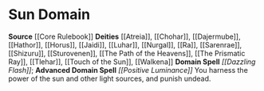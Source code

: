 ﻿---
advanced_apocryphal_spell: null
advanced_domain_spell: '[[DATABASE/spell/Positive Luminance|Positive Luminance]]'
apocryphal_spell: null
deity:
- '[[DATABASE/deity/Atreia|Atreia]]'
- '[[DATABASE/deity/Chohar|Chohar]]'
- '[[DATABASE/deity/Dajermube|Dajermube]]'
- '[[DATABASE/deity/Hathor|Hathor]]'
- '[[DATABASE/deity/Horus|Horus]]'
- '[[DATABASE/deity/Jaidi|Jaidi]]'
- '[[DATABASE/deity/Luhar|Luhar]]'
- '[[DATABASE/deity/Nurgal|Nurgal]]'
- '[[DATABASE/deity/Ra|Ra]]'
- '[[DATABASE/deity/Sarenrae|Sarenrae]]'
- '[[DATABASE/deity/Shizuru|Shizuru]]'
- '[[DATABASE/deity/Sturovenen|Sturovenen]]'
- '[[DATABASE/deity/The Path of the Heavens|The Path of the Heavens]]'
- '[[DATABASE/deity/The Prismatic Ray|The Prismatic Ray]]'
- '[[DATABASE/deity/Tlehar|Tlehar]]'
- '[[DATABASE/deity/Touch of the Sun|Touch of the Sun]]'
- '[[DATABASE/deity/Walkena|Walkena]]'
domain:
- '[[DATABASE/domain/Sun Domain|Sun]]'
domain_spell: '[[DATABASE/spell/Dazzling Flash|Dazzling Flash]]'
id: '29'
name: Sun Domain
rarity: Common
source: '[[DATABASE/source/Core Rulebook|Core Rulebook]]'
trait: null
type: Domain

---
# Sun Domain

**Source** [[Core Rulebook]] 
**Deities** [[Atreia]], [[Chohar]], [[Dajermube]], [[Hathor]], [[Horus]], [[Jaidi]], [[Luhar]], [[Nurgal]], [[Ra]], [[Sarenrae]], [[Shizuru]], [[Sturovenen]], [[The Path of the Heavens]], [[The Prismatic Ray]], [[Tlehar]], [[Touch of the Sun]], [[Walkena]]
**Domain Spell** _[[Dazzling Flash]]_; **Advanced Domain Spell** _[[Positive Luminance]]_
You harness the power of the sun and other light sources, and punish undead.